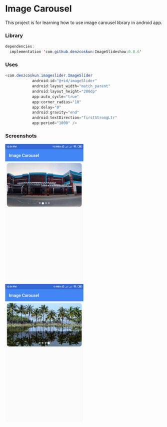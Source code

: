 # Image Carousel

This project is for learning how to use image carousel library in android app.
  
### Library

```java
dependencies:
  implementation 'com.github.denzcoskun:ImageSlideshow:0.0.6'
```

### Uses

```java
<com.denzcoskun.imageslider.ImageSlider
            android:id="@+id/imageSlider"
            android:layout_width="match_parent"
            android:layout_height="200dp"
            app:auto_cycle="true"
            app:corner_radius="10"
            app:delay="0"
            android:gravity="end"
            android:textDirection="firstStrongLtr"
            app:period="1000" />
```

### Screenshots
<img src="screenshots/one.jpg" width="250"> &nbsp;&nbsp;&nbsp;&nbsp;&nbsp;&nbsp;&nbsp;&nbsp;<img src="screenshots/two.jpg" width="250">
